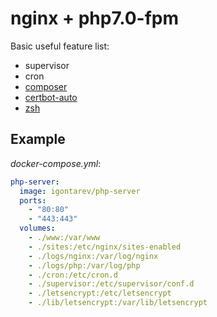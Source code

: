 # nginx + php7.0-fpm

Basic useful feature list:

 * supervisor
 * cron
 * [composer](https://getcomposer.org/)
 * [certbot-auto](https://certbot.eff.org/)
 * [zsh](https://github.com/robbyrussell/oh-my-zsh)


## Example

*docker-compose.yml*:

```yaml
php-server:
  image: igontarev/php-server
  ports:
    - "80:80"
    - "443:443"
  volumes:
    - ./www:/var/www
    - ./sites:/etc/nginx/sites-enabled
    - ./logs/nginx:/var/log/nginx
    - ./logs/php:/var/log/php
    - ./cron:/etc/cron.d
    - ./supervisor:/etc/supervisor/conf.d
    - ./letsencrypt:/etc/letsencrypt
    - ./lib/letsencrypt:/var/lib/letsencrypt
```